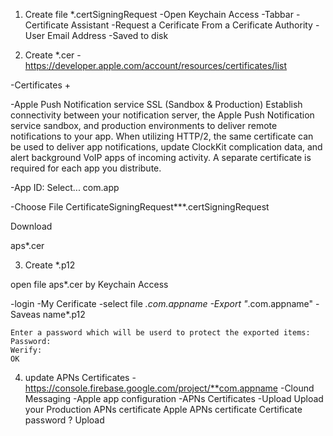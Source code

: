 1. Create file *.certSigningRequest
-Open Keychain Access
-Tabbar 
-Certificate Assistant
-Request a Cerificate From a Cerificate Authority
    -User Email Address
    -Saved to disk


2. Create *.cer
-https://developer.apple.com/account/resources/certificates/list

-Certificates +

-Apple Push Notification service SSL (Sandbox & Production)
Establish connectivity between your notification server, the Apple Push Notification service sandbox, and production environments to deliver remote notifications to your app. When utilizing HTTP/2, the same certificate can be used to deliver app notifications, update ClockKit complication data, and alert background VoIP apps of incoming activity. A separate certificate is required for each app you distribute.

-App ID: 
Select... com.app

-Choose File
CertificateSigningRequest***.certSigningRequest

Download

aps*.cer

3. Create *.p12

open file aps*.cer by Keychain Access

-login
-My Cerificate
-select file *.com.appname
-Export "*.com.appname"
-Saveas name*.p12

    Enter a password which will be userd to protect the exported items:
    Password:
    Werify:
    OK



4. update APNs Certificates
-https://console.firebase.google.com/project/**com.appname
-Clound Messaging
-Apple app configuration
-APNs Certificates
-Upload
    Upload your Production APNs certificate
    Apple APNs certificate
    Certificate password ?
    Upload
    

